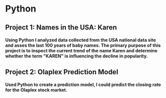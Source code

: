 # Python

## Project 1: Names in the USA: Karen
#### Using Python I analyzed data collected from the USA national data site and asses the last 100 years of baby names. The primary purpose of this project is to inspect the current trend of the name Karen and determine whether the term "KAREN" is influencing the decline in popularity.

## Project 2: Olaplex Prediction Model 
#### Used Python to create a prediction model, I could predict the closing rate for the Olaplex stock market.
